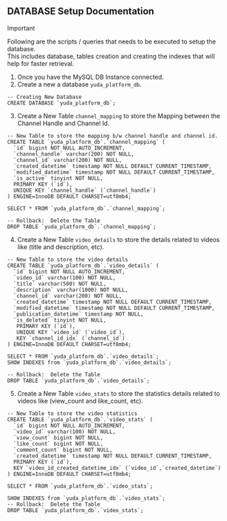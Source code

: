 ## DATABASE Setup Documentation

> [!IMPORTANT] 
> Following are the scripts / queries that needs to be executed to setup the database.
> <br>This includes database, tables creation and creating the indexes that will help for faster retrieval.


1. Once you have the MySQL DB Instance connected.
2. Create a new a database `yuda_platform_db`.
```
-- Creating New Database
CREATE DATABASE `yuda_platform_db`;
````

3. Create a New Table `channel_mapping` to store the Mapping between the Channel Handle and Channel Id.
```
-- New Table to store the mapping b/w channel handle and channel id. 
CREATE TABLE `yuda_platform_db`.`channel_mapping` (
  `id` bigint NOT NULL AUTO_INCREMENT,
  `channel_handle` varchar(200) NOT NULL,
  `channel_id` varchar(200) NOT NULL,
  `created_datetime` timestamp NOT NULL DEFAULT CURRENT_TIMESTAMP,
  `modified_datetime` timestamp NOT NULL DEFAULT CURRENT_TIMESTAMP,
  `is_active` tinyint NOT NULL,
  PRIMARY KEY (`id`),
  UNIQUE KEY `channel_handle` (`channel_handle`)
) ENGINE=InnoDB DEFAULT CHARSET=utf8mb4;

SELECT * FROM `yuda_platform_db`.`channel_mapping`;

-- Rollback:  Delete the Table
DROP TABLE `yuda_platform_db`.`channel_mapping`;
```


4. Create a New Table `video_details` to store the details related to videos like (title and description, etc).
```
-- New Table to store the video details
CREATE TABLE `yuda_platform_db`.`video_details` (
  `id` bigint NOT NULL AUTO_INCREMENT,
  `video_id` varchar(100) NOT NULL,
  `title` varchar(500) NOT NULL,
  `description` varchar(1000) NOT NULL,
  `channel_id` varchar(200) NOT NULL,
  `created_datetime` timestamp NOT NULL DEFAULT CURRENT_TIMESTAMP,
  `modified_datetime` timestamp NOT NULL DEFAULT CURRENT_TIMESTAMP,
  `publication_datetime` timestamp NOT NULL,
  `is_deleted` tinyint NOT NULL,
   PRIMARY KEY (`id`),
   UNIQUE KEY `video_id` (`video_id`),
   KEY `channel_id_idx` (`channel_id`)
) ENGINE=InnoDB DEFAULT CHARSET=utf8mb4;

SELECT * FROM `yuda_platform_db`.`video_details`;
SHOW INDEXES from `yuda_platform_db`.`video_details`;

-- Rollback:  Delete the Table
DROP TABLE `yuda_platform_db`.`video_details`;
```


5. Create a New Table `video_stats` to store the statistics details related to videos like (view_count and like_count, etc).
```
-- New Table to store the video statistics
CREATE TABLE `yuda_platform_db`.`video_stats` (
  `id` bigint NOT NULL AUTO_INCREMENT,
  `video_id` varchar(100) NOT NULL,
  `view_count` bigint NOT NULL,
  `like_count` bigint NOT NULL,
  `comment_count` bigint NOT NULL,
  `created_datetime` timestamp NOT NULL DEFAULT CURRENT_TIMESTAMP,
  PRIMARY KEY (`id`),
  KEY `video_id_created_datetime_idx` (`video_id`,`created_datetime`)
) ENGINE=InnoDB DEFAULT CHARSET=utf8mb4;

SELECT * FROM `yuda_platform_db`.`video_stats`;

SHOW INDEXES from `yuda_platform_db`.`video_stats`;
-- Rollback:  Delete the Table
DROP TABLE `yuda_platform_db`.`video_stats`;

```
